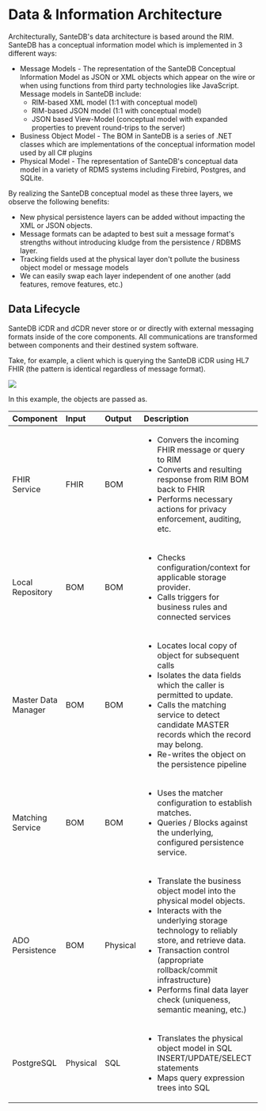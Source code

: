 # Data & Information Architecture

Architecturally, SanteDB's data architecture is based around the RIM. SanteDB has a conceptual information model which is implemented in 3 different ways:

* Message Models - The representation of the SanteDB Conceptual Information Model  as JSON or XML objects which appear on the wire or when using functions from third party technologies like JavaScript. Message models in SanteDB include:
  * RIM-based XML model \(1:1 with conceptual model\)
  * RIM-based JSON model \(1:1 with conceptual model\)
  * JSON based View-Model \(conceptual model with expanded properties to prevent round-trips to the server\)
* Business Object Model - The BOM in SanteDB is a series of .NET classes which are implementations of the conceptual information model used by all C\# plugins
* Physical Model - The representation of SanteDB's conceptual data model in a variety of RDMS systems including Firebird, Postgres, and SQLite. 

By realizing the SanteDB conceptual model as these three layers, we observe the following benefits:

* New physical persistence layers can be added without impacting the XML or JSON objects.
* Message formats can be adapted to best suit a message format's strengths without introducing kludge  from the persistence / RDBMS layer.
* Tracking fields used at the physical layer don't pollute the business object model or message models
* We can easily swap each layer independent of one another \(add features, remove features, etc.\)

## Data Lifecycle

SanteDB iCDR and dCDR never store or or directly with external messaging formats inside of the core components. All communications are transformed between components and their destined system software. 

Take, for example, a client which is querying the SanteDB iCDR using HL7 FHIR \(the pattern is identical regardless of message format\).

![](../../../.gitbook/assets/image%20%28180%29.png)

In this example, the objects are passed as.

<table>
  <thead>
    <tr>
      <th style="text-align:left">Component</th>
      <th style="text-align:left">Input</th>
      <th style="text-align:left">Output</th>
      <th style="text-align:left">Description</th>
    </tr>
  </thead>
  <tbody>
    <tr>
      <td style="text-align:left">FHIR Service</td>
      <td style="text-align:left">FHIR</td>
      <td style="text-align:left">BOM</td>
      <td style="text-align:left">
        <ul>
          <li>Convers the incoming FHIR message or query to RIM</li>
          <li>Converts and resulting response from RIM BOM back to FHIR</li>
          <li>Performs necessary actions for privacy enforcement, auditing, etc.</li>
        </ul>
      </td>
    </tr>
    <tr>
      <td style="text-align:left">Local Repository</td>
      <td style="text-align:left">BOM</td>
      <td style="text-align:left">BOM</td>
      <td style="text-align:left">
        <ul>
          <li>Checks configuration/context for applicable storage provider.</li>
          <li>Calls triggers for business rules and connected services</li>
        </ul>
      </td>
    </tr>
    <tr>
      <td style="text-align:left">Master Data Manager</td>
      <td style="text-align:left">BOM</td>
      <td style="text-align:left">BOM</td>
      <td style="text-align:left">
        <ul>
          <li>Locates local copy of object for subsequent calls</li>
          <li>Isolates the data fields which the caller is permitted to update.</li>
          <li>Calls the matching service to detect candidate MASTER records which the
            record may belong.</li>
          <li>Re-writes the object on the persistence pipeline</li>
        </ul>
      </td>
    </tr>
    <tr>
      <td style="text-align:left">Matching Service</td>
      <td style="text-align:left">BOM</td>
      <td style="text-align:left">BOM</td>
      <td style="text-align:left">
        <ul>
          <li>Uses the matcher configuration to establish matches.</li>
          <li>Queries / Blocks against the underlying, configured persistence service.</li>
        </ul>
      </td>
    </tr>
    <tr>
      <td style="text-align:left">ADO Persistence</td>
      <td style="text-align:left">BOM</td>
      <td style="text-align:left">Physical</td>
      <td style="text-align:left">
        <ul>
          <li>Translate the business object model into the physical model objects.</li>
          <li>Interacts with the underlying storage technology to reliably store, and
            retrieve data.</li>
          <li>Transaction control (appropriate rollback/commit infrastructure)</li>
          <li>Performs final data layer check (uniqueness, semantic meaning, etc.)</li>
        </ul>
      </td>
    </tr>
    <tr>
      <td style="text-align:left">PostgreSQL</td>
      <td style="text-align:left">Physical</td>
      <td style="text-align:left">SQL</td>
      <td style="text-align:left">
        <ul>
          <li>Translates the physical object model in SQL INSERT/UPDATE/SELECT statements</li>
          <li>Maps query expression trees into SQL</li>
        </ul>
      </td>
    </tr>
  </tbody>
</table>

